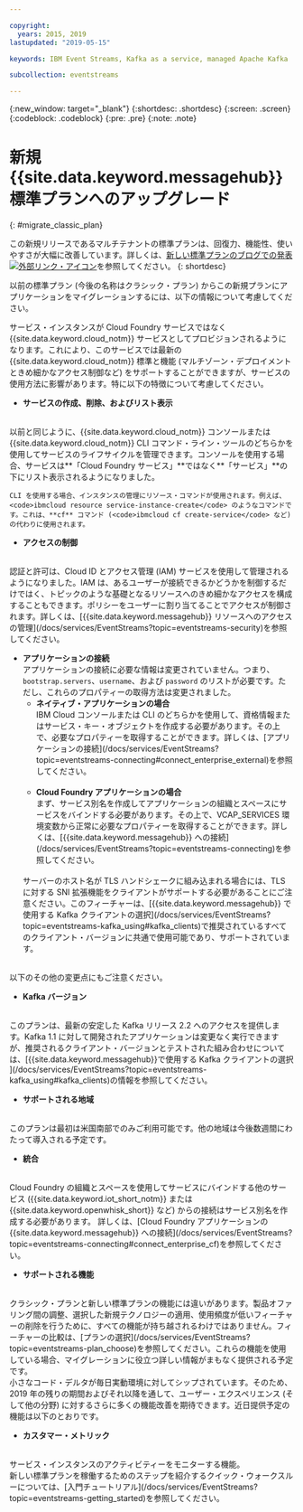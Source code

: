 ```yaml
---

copyright:
  years: 2015, 2019
lastupdated: "2019-05-15"

keywords: IBM Event Streams, Kafka as a service, managed Apache Kafka

subcollection: eventstreams

---
```


{:new_window: target="_blank"}
{:shortdesc: .shortdesc}
{:screen: .screen}
{:codeblock: .codeblock}
{:pre: .pre}
{:note: .note}

# 新規 {{site.data.keyword.messagehub}} 標準プランへのアップグレード 
{: #migrate_classic_plan}

この新規リリースであるマルチテナントの標準プランは、回復力、機能性、使いやすさが大幅に改善しています。詳しくは、[新しい標準プランのブログでの発表![外部リンク・アイコン](../../icons/launch-glyph.svg "外部リンク・アイコン")](https://www.ibm.com/cloud/blog/announcements/ibm-event-streams-releases-a-new-and-enhanced-standard-plan)を参照してください。
{: shortdesc}

以前の標準プラン (今後の名称はクラシック・プラン) からこの新規プランにアプリケーションをマイグレーションするには、以下の情報について考慮してください。

サービス・インスタンスが Cloud Foundry サービスではなく {{site.data.keyword.cloud_notm}} サービスとしてプロビジョンされるようになります。これにより、このサービスでは最新の {{site.data.keyword.cloud_notm}} 標準と機能 (マルチゾーン・デプロイメントときめ細かなアクセス制御など) をサポートすることができますが、サービスの使用方法に影響があります。特に以下の特徴について考慮してください。

* **サービスの作成、削除、およびリスト表示**
<br/>
    以前と同じように、{{site.data.keyword.cloud_notm}} コンソールまたは {{site.data.keyword.cloud_notm}} CLI コマンド・ライン・ツールのどちらかを使用してサービスのライフサイクルを管理できます。コンソールを使用する場合、サービスは**「Cloud Foundry サービス」**ではなく**「サービス」**の下にリスト表示されるようになりました。 
    
    CLI を使用する場合、インスタンスの管理にリソース・コマンドが使用されます。例えば、<code>ibmcloud resource service-instance-create</code> のようなコマンドです。これは、**cf** コマンド (<code>ibmcloud cf create-service</code> など) の代わりに使用されます。

* **アクセスの制御**
<br/>
    認証と許可は、Cloud ID とアクセス管理 (IAM) サービスを使用して管理されるようになりました。IAM は、あるユーザーが接続できるかどうかを制御するだけではく、トピックのような基礎となるリソースへのきめ細かなアクセスを構成することもできます。ポリシーをユーザーに割り当てることでアクセスが制御されます。詳しくは、[{{site.data.keyword.messagehub}} リソースへのアクセスの管理](/docs/services/EventStreams?topic=eventstreams-security)を参照してください。

<ul>
<li><strong>アプリケーションの接続</strong>
<br/>
    アプリケーションの接続に必要な情報は変更されていません。つまり、<code>bootstrap.servers</code>、<code>username</code>、および <code>password</code> のリストが必要です。ただし、これらのプロパティーの取得方法は変更されました。

<ul>
<li>
      <strong>ネイティブ・アプリケーションの場合</strong>
        <br/>
        IBM Cloud コンソールまたは CLI のどちらかを使用して、資格情報またはサービス・キー・オブジェクトを作成する必要があります。その上で、必要なプロパティーを取得することができます。詳しくは、[アプリケーションの接続](/docs/services/EventStreams?topic=eventstreams-connecting#connect_enterprise_external)を参照してください。
</li>
<br/>
<li><strong>Cloud Foundry アプリケーションの場合</strong>
        <br/>
        まず、サービス別名を作成してアプリケーションの組織とスペースにサービスをバインドする必要があります。その上で、VCAP_SERVICES 環境変数から正常に必要なプロパティーを取得することができます。詳しくは、[{{site.data.keyword.messagehub}} への接続](/docs/services/EventStreams?topic=eventstreams-connecting)を参照してください。
</li>
</ul>
<br/>
サーバーのホスト名が TLS ハンドシェークに組み込まれる場合には、TLS に対する SNI 拡張機能をクライアントがサポートする必要があることにご注意ください。このフィーチャーは、[{{site.data.keyword.messagehub}} で使用する Kafka クライアントの選択](/docs/services/EventStreams?topic=eventstreams-kafka_using#kafka_clients)で推奨されているすべてのクライアント・バージョンに共通で使用可能であり、サポートされています。
</li>
</ul>

<br/>
以下のその他の変更点にもご注意ください。

* **Kafka バージョン**
<br/>
    このプランは、最新の安定した Kafka リリース 2.2 へのアクセスを提供します。Kafka 1.1 に対して開発されたアプリケーションは変更なく実行できますが、推奨されるクライアント・バージョンとテストされた組み合わせについては、[{{site.data.keyword.messagehub}}で使用する Kafka クライアントの選択
](/docs/services/EventStreams?topic=eventstreams-kafka_using#kafka_clients)の情報を参照してください。 

* **サポートされる地域**
<br/>
    このプランは最初は米国南部でのみご利用可能です。他の地域は今後数週間にわたって導入される予定です。

* **統合**
<br/>
    Cloud Foundry の組織とスペースを使用してサービスにバインドする他のサービス ({{site.data.keyword.iot_short_notm}} または {{site.data.keyword.openwhisk_short}} など) からの接続はサービス別名を作成する必要があります。 詳しくは、[Cloud Foundry アプリケーションの {{site.data.keyword.messagehub}} への接続](/docs/services/EventStreams?topic=eventstreams-connecting#connect_enterprise_cf)を参照してください。

    

* **サポートされる機能**
<br/>
    クラシック・プランと新しい標準プランの機能には違いがあります。製品オファリング間の調整、選択した新規テクノロジーの適用、使用頻度が低いフィーチャーの削除を行うために、すべての機能が持ち越されるわけではありません。フィーチャーの比較は、[プランの選択](/docs/services/EventStreams?topic=eventstreams-plan_choose)を参照してください。これらの機能を使用している場合、マイグレーションに役立つ詳しい情報がまもなく提供される予定です。
   
<br/>
小さなコード・デルタが毎日実動環境に対してシップされています。そのため、2019 年の残りの期間およびそれ以降を通して、ユーザー・エクスペリエンス (そして他の分野) に対するさらに多くの機能改善を期待できます。近日提供予定の機能は以下のとおりです。

* **カスタマー・メトリック**
<br/>
    サービス・インスタンスのアクティビティーをモニターする機能。

<br/>
新しい標準プランを稼働するためのステップを紹介するクイック・ウォークスルーについては、[入門チュートリアル](/docs/services/EventStreams?topic=eventstreams-getting_started)を参照してください。


